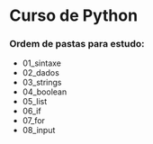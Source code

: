 # Curso de Python

### Ordem de pastas para estudo:

- 01_sintaxe
- 02_dados
- 03_strings
- 04_boolean
- 05_list
- 06_if
- 07_for
- 08_input